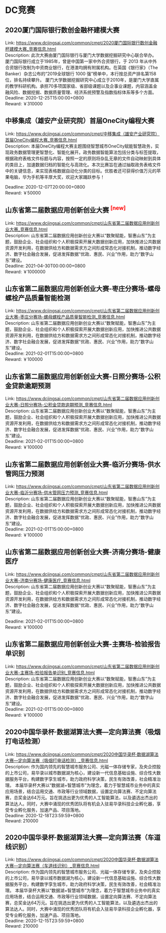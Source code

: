# DC竞赛



## 2020厦门国际银行数创金融杯建模大赛

Link: https://www.dcjingsai.com/common/cmpt/2020厦门国际银行数创金融杯建模大赛_竞赛信息.html  
Description:        此次大赛由厦门国际银行与厦门大学数据挖掘研究中心联合举办。
       厦门国际银行成立于1985年，曾是中国第一家中外合资银行，于 2013 年从中外合资银行改制为中资商业银行，在港澳均拥有附属机构。在英国《银行家》（The Banker）杂志公布的“2019全球银行 1000 强”榜单中，本行按总资产排名第158位，排名持续攀升。
       厦门大学数据挖掘研究中心成立于2010年，是厦门大学直属的教学科研机构。承担70多项国家级、省部级课题以及企事业课题，内容涵盖金融风险、数据挖掘、数据质量管理、经济系统预警及指数指标体系等多个方面。  
Deadline: 2020-12-25T15:00:00+0800  
Reward: ￥310000  


## 中移集成（雄安产业研究院）首届OneCity编程大赛

Link: https://www.dcjingsai.com/common/cmpt/中移集成（雄安产业研究院）首届OneCity编程大赛_竞赛信息.html  
Description:        本届OneCity编程大赛主题围绕智慧城市OneCity赋能智慧政务，实现政务数据管理更智慧化、智能化展开。政务数据智能算法包括分类与标签提取，根据政府表格文件标题与内容，按照一定的原则将杂乱无章的文件自动映射到具体的类目上，加速数据归档的智能化与高效化。本次比赛旨在通过抽取政务表格文件中的关键信息，来实现表格数据自动化分类的目标。优胜者还可获得价值万元的苹果电脑，华为手机等丰厚大奖，欢迎大家踊跃参与！
  
Deadline: 2020-12-07T20:00:00+0800  
Reward: ￥50000  


## 山东省第二届数据应用创新创业大赛 <sup style="color:red">[new]<sup>  

Link: https://www.dcjingsai.com/common/cmpt/山东省第二届数据应用创新创业大赛_竞赛信息.html  
Description: 山东省第二届数据应用创新创业大赛以“数聚赋能，智惠山东”为主题，鼓励企业、社会组织和个人积极探索开展大数据创新应用，加快推进公共数据资源开发利用，在数据供给方和数据需求方之间形成常态化对接机制，推动数字经济、数字社会融合发展，促进发挥数据“优政、惠民、兴业”作用，助力“数字山东”建设。  
Deadline: 2021-04-30T00:00:00+0800  
Reward: ￥1000000  


## 山东省第二届数据应用创新创业大赛-枣庄分赛场-螺母螺栓产品质量智能检测

Link: https://www.dcjingsai.com/common/cmpt/山东省第二届数据应用创新创业大赛-枣庄分赛场-螺母螺栓产品质量智能检测_竞赛信息.html  
Description: 山东省第二届数据应用创新创业大赛以“数聚赋能，智惠山东”为主题，鼓励企业、社会组织和个人积极探索开展大数据创新应用，加快推进公共数据资源开发利用，在数据供给方和数据需求方之间形成常态化对接机制，推动数字经济、数字社会融合发展，促进发挥数据“优政、惠民、兴业”作用，助力“数字山东”建设。  
Deadline: 2021-02-01T15:00:00+0800  
Reward: ￥100000  


## 山东省第二届数据应用创新创业大赛-日照分赛场-公积金贷款逾期预测

Link: https://www.dcjingsai.com/common/cmpt/山东省第二届数据应用创新创业大赛-日照分赛场-公积金贷款逾期预测_竞赛信息.html  
Description: 山东省第二届数据应用创新创业大赛以“数聚赋能，智惠山东”为主题，鼓励企业、社会组织和个人积极探索开展大数据创新应用，加快推进公共数据资源开发利用，在数据供给方和数据需求方之间形成常态化对接机制，推动数字经济、数字社会融合发展，促进发挥数据“优政、惠民、兴业”作用，助力“数字山东”建设。  
Deadline: 2021-02-01T15:00:00+0800  
Reward: ￥100000  


## 山东省第二届数据应用创新创业大赛-临沂分赛场-供水管网压力预测

Link: https://www.dcjingsai.com/common/cmpt/山东省第二届数据应用创新创业大赛-临沂分赛场-供水管网压力预测_竞赛信息.html  
Description: 山东省第二届数据应用创新创业大赛以“数聚赋能，智惠山东”为主题，鼓励企业、社会组织和个人积极探索开展大数据创新应用，加快推进公共数据资源开发利用，在数据供给方和数据需求方之间形成常态化对接机制，推动数字经济、数字社会融合发展，促进发挥数据“优政、惠民、兴业”作用，助力“数字山东”建设。  
Deadline: 2021-02-01T15:00:00+0800  
Reward: ￥100000  


## 山东省第二届数据应用创新创业大赛-济南分赛场-健康医疗

Link: https://www.dcjingsai.com/common/cmpt/山东省第二届数据应用创新创业大赛-济南分赛场-健康医疗_竞赛信息.html  
Description: 山东省第二届数据应用创新创业大赛以“数聚赋能，智惠山东”为主题，鼓励企业、社会组织和个人积极探索开展大数据创新应用，加快推进公共数据资源开发利用，在数据供给方和数据需求方之间形成常态化对接机制，推动数字经济、数字社会融合发展，促进发挥数据“优政、惠民、兴业”作用，助力“数字山东”建设。

  
Deadline: 2021-02-01T15:00:00+0800  
Reward: ￥100000  


## 山东省第二届数据应用创新创业大赛-主赛场-检验报告单识别

Link: https://www.dcjingsai.com/common/cmpt/山东省第二届数据应用创新创业大赛-主赛场-检验报告单识别_竞赛信息.html  
Description: 山东省第二届数据应用创新创业大赛以“数聚赋能，智惠山东”为主题，鼓励企业、社会组织和个人积极探索开展大数据创新应用，加快推进公共数据资源开发利用，在数据供给方和数据需求方之间形成常态化对接机制，推动数字经济、数字社会融合发展，促进发挥数据“优政、惠民、兴业”作用，助力“数字山东”建设。  
Deadline: 2021-02-01T15:00:00+0800  
Reward: ￥100000  


## 2020中国华录杯·数据湖算法大赛—定向算法赛（吸烟打电话检测）

Link: https://www.dcjingsai.com/common/cmpt/2020中国华录杯·数据湖算法大赛—定向算法赛（吸烟打电话检测）_竞赛信息.html  
Description: 作为国内领先的智慧城市服务公司、光磁⼀体存储专家，及央企控股的上市公司，易华录以城市数据湖为核心，建设新⼀代信息基础设施、综合性大数据服务平台，构建数字孪生城市，助力政府科学决策，民生有效改善，社会精准治理。 
本届华录杯大赛以“数据湖+智慧城市”为理念，着力于智慧城市业务中的真实应用场景，结合运用交通、市政等行业领域数据，设置定向算法赛、不定向算法赛，总奖金达64万元。旨在挑选出更为优秀的人工智能算法，以及遴选出杰出的算法达⼈。同时，大赛中涌现的优秀团队将有机会入驻易华录科技企业孵化器，享受专业孵化服务，加速产品、项目落地。  
Deadline: 2020-12-18T23:59:59+0800  
Reward: 210000  


## 2020中国华录杯·数据湖算法大赛—定向算法赛（车道线识别）

Link: https://www.dcjingsai.com/common/cmpt/2020中国华录杯·数据湖算法大赛—定向算法赛（车道线识别）_竞赛信息.html  
Description: 作为国内领先的智慧城市服务公司、光磁⼀体存储专家，及央企控股的上市公司，易华录以城市数据湖为核心，建设新⼀代信息基础设施、综合性大数据服务平台，构建数字孪生城市，助力政府科学决策，民生有效改善，社会精准治理。 
本届华录杯大赛以“数据湖+智慧城市”为理念，着力于智慧城市业务中的真实应用场景，结合运用交通、市政等行业领域数据，设置定向算法赛、不定向算法赛，总奖金达64万元。旨在挑选出更为优秀的人工智能算法，以及遴选出杰出的算法达⼈。同时，大赛中涌现的优秀团队将有机会入驻易华录科技企业孵化器，享受专业孵化服务，加速产品、项目落地。  
Deadline: 2020-12-15T23:59:59+0800  
Reward: 210000  

